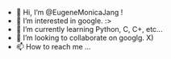- 👋 Hi, I’m @EugeneMonicaJang !
- 👀 I’m interested in google. :>
- 🌱 I’m currently learning Python, C, C+, etc...
- 💞️ I’m looking to collaborate on googlg. X)
- 📫 How to reach me ...

<!---
EugeneMonicaJang/EugeneMonicaJang is a ✨ special ✨ repository because its `README.md` (this file) appears on your GitHub profile.
You can click the Preview link to take a look at your changes.
--->

